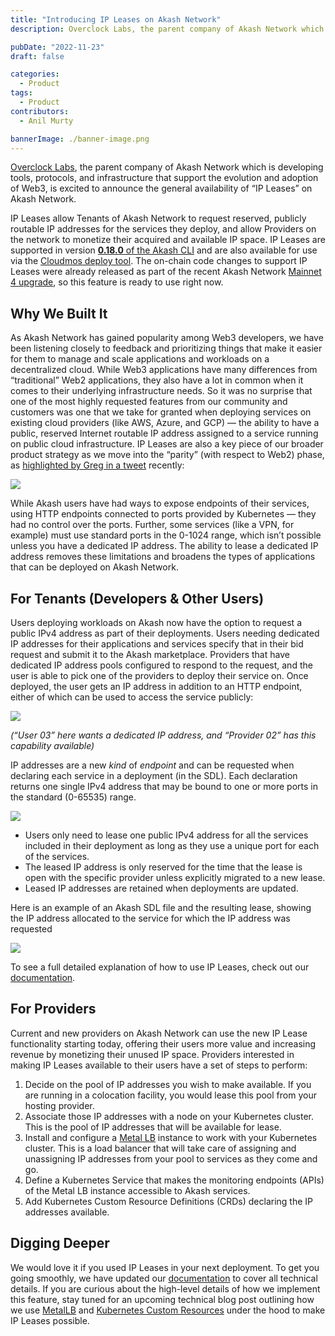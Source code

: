 ```yaml
---
title: "Introducing IP Leases on Akash Network"
description: Overclock Labs, the parent company of Akash Network which is developing tools, protocols, and infrastructure that support the evolution and adoption of Web3, is excited to announce the general availability of “IP Leases” on Akash Network.

pubDate: "2022-11-23"
draft: false

categories:
  - Product
tags:
  - Product
contributors:
  - Anil Murty

bannerImage: ./banner-image.png
---
```


[Overclock Labs](https://twitter.com/ovrclk_), the parent company of Akash Network which is developing tools, protocols, and infrastructure that support the evolution and adoption of Web3, is excited to announce the general availability of “IP Leases” on Akash Network.

IP Leases allow Tenants of Akash Network to request reserved, publicly routable IP addresses for the services they deploy, and allow Providers on the network to monetize their acquired and available IP space. IP Leases are supported in version [**0.18.0** of the Akash CLI](https://docs.akash.network/mainnet4-upgrade-docs/akash-v0.18.0-cli-release-notes) and are also available for use via the [Cloudmos deploy tool](https://cloudmos.io/). The on-chain code changes to support IP Leases were already released as part of the recent Akash Network [Mainnet 4 upgrade](https://www.mintscan.io/akash/proposals/27), so this feature is ready to use right now.

## Why We Built It

As Akash Network has gained popularity among Web3 developers, we have been listening closely to feedback and prioritizing things that make it easier for them to manage and scale applications and workloads on a decentralized cloud. While Web3 applications have many differences from “traditional” Web2 applications, they also have a lot in common when it comes to their underlying infrastructure needs. So it was no surprise that one of the most highly requested features from our community and customers was one that we take for granted when deploying services on existing cloud providers (like AWS, Azure, and GCP) — the ability to have a public, reserved Internet routable IP address assigned to a service running on public cloud infrastructure. IP Leases are also a key piece of our broader product strategy as we move into the “parity” (with respect to Web2) phase, as [highlighted by Greg in a tweet](https://twitter.com/gregosuri/status/1587858044108488705) recently:

![](https://www.datocms-assets.com/45776/1669215218-screen-shot-2022-11-23-at-9-53-27-am.png)

While Akash users have had ways to expose endpoints of their services, using HTTP endpoints connected to ports provided by Kubernetes — they had no control over the ports. Further, some services (like a VPN, for example) must use standard ports in the 0-1024 range, which isn’t possible unless you have a dedicated IP address. The ability to lease a dedicated IP address removes these limitations and broadens the types of applications that can be deployed on Akash Network.

## For Tenants (Developers & Other Users)

Users deploying workloads on Akash now have the option to request a public IPv4 address as part of their deployments. Users needing dedicated IP addresses for their applications and services specify that in their bid request and submit it to the Akash marketplace. Providers that have dedicated IP address pools configured to respond to the request, and the user is able to pick one of the providers to deploy their service on. Once deployed, the user gets an IP address in addition to an HTTP endpoint, either of which can be used to access the service publicly:

![](https://www.datocms-assets.com/45776/1669215272-screen-shot-2022-11-23-at-9-54-17-am.png)

_(“User 03” here wants a dedicated IP address, and “Provider 02” has this capability available)_

IP addresses are a new _kind_ of _endpoint_ and can be requested when declaring each service in a deployment (in the SDL). Each declaration returns one single IPv4 address that may be bound to one or more ports in the standard (0-65535) range.

![](https://www.datocms-assets.com/45776/1669215359-screen-shot-2022-11-23-at-9-55-49-am.png)

- Users only need to lease one public IPv4 address for all the services included in their deployment as long as they use a unique port for each of the services.
- The leased IP address is only reserved for the time that the lease is open with the specific provider unless explicitly migrated to a new lease.
- Leased IP addresses are retained when deployments are updated.

Here is an example of an Akash SDL file and the resulting lease, showing the IP address allocated to the service for which the IP address was requested

![](https://www.datocms-assets.com/45776/1669215407-screen-shot-2022-11-23-at-9-56-36-am.png)

To see a full detailed explanation of how to use IP Leases, check out our [documentation](https://docs.akash.network/features/ip-leases).

## For Providers

Current and new providers on Akash Network can use the new IP Lease functionality starting today, offering their users more value and increasing revenue by monetizing their unused IP space. Providers interested in making IP Leases available to their users have a set of steps to perform:

1.  Decide on the pool of IP addresses you wish to make available. If you are running in a colocation facility, you would lease this pool from your hosting provider.
2.  Associate those IP addresses with a node on your Kubernetes cluster. This is the pool of IP addresses that will be available for lease.
3.  Install and configure a [Metal LB](https://metallb.universe.tf/) instance to work with your Kubernetes cluster. This is a load balancer that will take care of assigning and unassigning IP addresses from your pool to services as they come and go.
4.  Define a Kubernetes Service that makes the monitoring endpoints (APIs) of the Metal LB instance accessible to Akash services.
5.  Add Kubernetes Custom Resource Definitions (CRDs) declaring the IP addresses available.

## Digging Deeper

We would love it if you used IP Leases in your next deployment. To get you going smoothly, we have updated our [documentation](https://docs.akash.network/features/ip-leases) to cover all technical details. If you are curious about the high-level details of how we implement this feature, stay tuned for an upcoming technical blog post outlining how we use [MetalLB](https://metallb.universe.tf/) and [Kubernetes Custom Resources](https://kubernetes.io/docs/concepts/extend-kubernetes/api-extension/custom-resources/) under the hood to make IP Leases possible.
